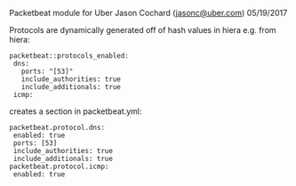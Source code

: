 Packetbeat module for Uber
Jason Cochard (jasonc@uber.com)
05/19/2017

Protocols are dynamically generated off of hash values in hiera
e.g. from hiera:
```
packetbeat::protocols_enabled:
 dns:
   ports: "[53]"
   include_authorities: true
   include_additionals: true
 icmp:
```
creates a section in packetbeat.yml:
```
packetbeat.protocol.dns:
 enabled: true
 ports: [53]
 include_authorities: true
 include_additionals: true
packetbeat.protocol.icmp:
 enabled: true
```
